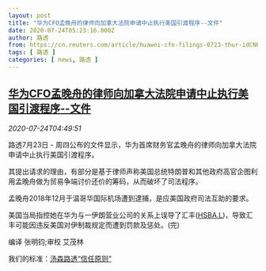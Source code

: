 ```yaml
---
layout: post
title: "华为CFO孟晚舟的律师向加拿大法院申请中止执行美国引渡程序--文件"
date: 2020-07-24T05:23:16.000Z
author: 路透
from: https://cn.reuters.com/article/huawei-cfo-filings-0723-thur-idCNKCS24P0B6
tags: [ 路透 ]
categories: [ news, 路透 ]
---
```

<!--1595568196000-->
[华为CFO孟晚舟的律师向加拿大法院申请中止执行美国引渡程序--文件](https://cn.reuters.com/article/huawei-cfo-filings-0723-thur-idCNKCS24P0B6)
------

<div>
<div><i>2020-07-24T04:49:51</i></div><div class="StandardArticleBody_body"><p>路透7月23日 - 周四公布的文件显示，华为首席财务官孟晚舟的律师向加拿大法院申请中止执行美国引渡程序。 </p><p>其提出请求的理由，有部分是基于律师声称美国总统特朗普和其他政府高官企图利用孟晚舟做为贸易争端讨价还价的筹码，从而破坏了司法程序。 </p><p>孟晚舟2018年12月于温哥华国际机场遭到逮捕，是应美国政府司法互助的要求。 </p><p>美国当局指控她在华为与一伊朗营业公司的关系上误导了汇丰(<span id="symbol_HSBA.L_0"><a href="//www.reuters.com/companies/HSBA.L">HSBA.L</a></span>)，导致汇丰可能因违反美国对伊制裁规定而遭到罚款及惩处。(完) </p><div class="Attribution_container"><div class="Attribution_attribution"><p class="Attribution_content">编译 张明钧;审校 艾茂林 </p></div></div><div class="StandardArticleBody_trustBadgeContainer"><span class="StandardArticleBody_trustBadgeTitle">我们的标准：</span><span class="trustBadgeUrl"><a href="https://www.thomsonreuters.cn/content/dam/openweb/documents/pdf/china/brochures/about-us-1.pdf">汤森路透“信任原则”</a></span></div></div>
</div>
